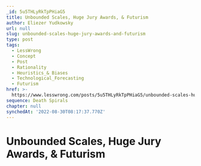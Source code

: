 ```yaml
---
_id: 5u5THLyRkTpPHiaG5
title: Unbounded Scales, Huge Jury Awards, & Futurism
author: Eliezer Yudkowsky
url: null
slug: unbounded-scales-huge-jury-awards-and-futurism
type: post
tags:
  - LessWrong
  - Concept
  - Post
  - Rationality
  - Heuristics_& Biases
  - Technological_Forecasting
  - Futurism
href: >-
  https://www.lesswrong.com/posts/5u5THLyRkTpPHiaG5/unbounded-scales-huge-jury-awards-and-futurism
sequence: Death Spirals
chapter: null
synchedAt: '2022-08-30T08:17:37.770Z'
---
```

# Unbounded Scales, Huge Jury Awards, & Futurism

